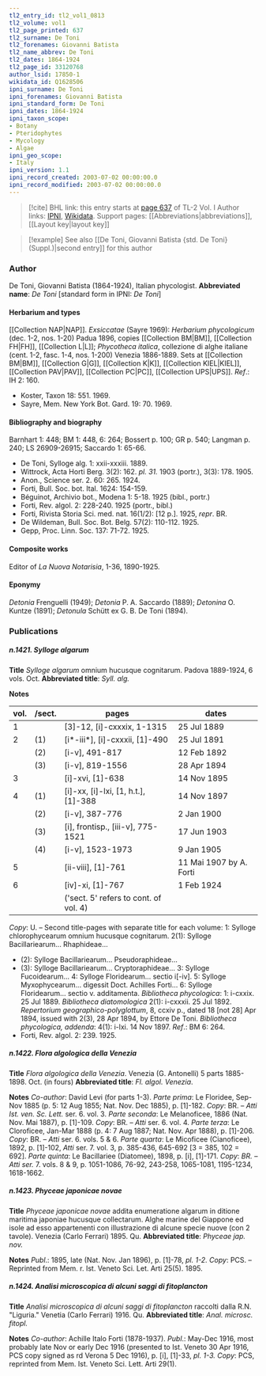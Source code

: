 ```yaml
---
tl2_entry_id: tl2_vol1_0813
tl2_volume: vol1
tl2_page_printed: 637
tl2_surname: De Toni
tl2_forenames: Giovanni Batista
tl2_name_abbrev: De Toni
tl2_dates: 1864-1924
tl2_page_id: 33120768
author_lsid: 17850-1
wikidata_id: Q1628506
ipni_surname: De Toni
ipni_forenames: Giovanni Batista
ipni_standard_form: De Toni
ipni_dates: 1864-1924
ipni_taxon_scope: 
- Botany
- Pteridophytes
- Mycology
- Algae
ipni_geo_scope: 
- Italy
ipni_version: 1.1
ipni_record_created: 2003-07-02 00:00:00.0
ipni_record_modified: 2003-07-02 00:00:00.0
---
```


> [!cite] BHL link: this entry starts at [page 637](https://www.biodiversitylibrary.org/page/33120768) of TL-2 Vol. I
> Author links: [IPNI](https://www.ipni.org/a/17850-1), [Wikidata](https://www.wikidata.org/wiki/Q1628506). Support pages: [[Abbreviations|abbreviations]], [[Layout key|layout key]]

> [!example] See also [[De Toni, Giovanni Batista {std. De Toni} (Suppl.)|second entry]] for this author

### Author

De Toni, Giovanni Batista (1864-1924), Italian phycologist. 
**Abbreviated name**: *De Toni* \[standard form in IPNI: *De Toni*\]

#### Herbarium and types

[[Collection NAP|NAP]].
*Exsiccatae* (Sayre 1969): *Herbarium phycologicum* (dec. 1-2, nos. 1-20) Padua 1896, copies [[Collection BM|BM]], [[Collection FH|FH]], [[Collection L|L]]; *Phycotheca italica*, collezione di alghe italiane (cent. 1-2, fasc. 1-4, nos. 1-200) Venezia 1886-1889. Sets at [[Collection BM|BM]], [[Collection G|G]], [[Collection K|K]], [[Collection KIEL|KIEL]], [[Collection PAV|PAV]], [[Collection PC|PC]], [[Collection UPS|UPS]].
*Ref*.: IH 2: 160.
- Koster, Taxon 18: 551. 1969.
- Sayre, Mem. New York Bot. Gard. 19: 70. 1969.

#### Bibliography and biography

Barnhart 1: 448; BM 1: 448, 6: 264; Bossert p. 100; GR p. 540; Langman p. 240; LS 26909-26915; Saccardo 1: 65-66.
- De Toni, Sylloge alg. 1: xxii-xxxiii. 1889.
- Wittrock, Acta Horti Berg. 3(2): 162. *pl. 31.* 1903 (portr.), 3(3): 178. 1905.
- Anon., Science ser. 2. 60: 265. 1924.
- Forti, Bull. Soc. bot. Ital. 1624: 154-159.
- Béguinot, Archivio bot., Modena 1: 5-18. 1925 (bibl., portr.)
- Forti, Rev. algol. 2: 228-240. 1925 (portr., bibl.)
- Forti, Rivista Storia Sci. med. nat. 16(1/2): \[12 p.\]. 1925, *repr*. BR.
- De Wildeman, Bull. Soc. Bot. Belg. 57(2): 110-112. 1925.
- Gepp, Proc. Linn. Soc. 137: 71-72. 1925.

#### Composite works

Editor of *La Nuova Notarisia*, 1-36, 1890-1925.

#### Eponymy

*Detonia* Frenguelli (1949); *Detonia* P. A. Saccardo (1889); *Detonina* O. Kuntze (1891); *Detonula* Schütt ex G. B. De Toni (1894).

### Publications

##### n.1421. Sylloge algarum

**Title**
*Sylloge algarum* omnium hucusque cognitarum. Padova 1889-1924, 6 vols. Oct.
**Abbreviated title**: *Syll. alg.*

**Notes**

|vol.|/sect.	|pages	|dates|
|---	|---	|---	|---	|
|1|	|\[3\]-12, \[i\]-cxxxix, 1-1315	|25 Jul 1889|
|2|(1)	|\[i\*-iii\*\], \[i\]-cxxxii, \[1\]-490	|25 Jul 1891|
| |(2)	|\[i-v\], 491-817	|12 Feb 1892|
| |(3)	|\[i-v\], 819-1556	|28 Apr 1894|
|3|	|\[i\]-xvi, \[1\]-638	|14 Nov 1895|
|4|(1)	|\[i\]-xx, \[i\]-lxi, \[1, h.t.\], \[1\]-388	|14 Nov 1897|
| |(2)	|\[i-v\], 387-776	|2 Jan 1900|
| |(3)	|\[i\], frontisp., \[iii-v\], 775-1521	|17 Jun 1903|
| |(4)	|\[i-v\], 1523-1973	|9 Jan 1905|
|5|	|\[ii-viii\], \[1\]-761	|11 Mai 1907 by A. Forti|
|6|	|\[iv\]-xi, \[1\]-767	|1 Feb 1924|
| |	|('sect. 5' refers to cont. of vol. 4)|

*Copy*: U. – Second title-pages with separate title for each volume:
1: Sylloge chlorophycearum omnium hucusque cognitarum.
2(1): Sylloge Bacillariearum... Rhaphideae...
- (2): Sylloge Bacillariearum... Pseudoraphideae...
- (3): Sylloge Bacillariearum... Cryptoraphideae...
3: Sylloge Fucoidearum...
4: Sylloge Floridearum... sectio i\[-iv\].
5: Sylloge Myxophycearum... digessit Doct. Achilles Forti...
6: Sylloge Floridearum... sectio v. additamenta.
*Bibliotheca phycologica*: 1: i-cxxix. 25 Jul 1889.
*Bibliotheca diatomologica* 2(1): i-cxxxii. 25 Jul 1892.
*Repertorium geographico-polyglottum*, 8, ccxiv p., dated 18 \[not 28\] Apr 1894, issued with 2(3), 28 Apr 1894, by Ettore De Toni.
*Bibliotheca phycologica, addenda*: 4(1): i-lxi. 14 Nov 1897.
*Ref*.: BM 6: 264.
- Forti, Rev. algol. 2: 239. 1925.

##### n.1422. Flora algologica della Venezia

**Title**
*Flora algologica della Venezia*. Venezia (G. Antonelli) 5 parts 1885-1898. Oct. (in fours)
**Abbreviated title**: *Fl. algol. Venezia*.

**Notes**
*Co-author*: David Levi (for parts 1-3).
*Parte prima*: Le Floridee, Sep-Nov 1885 (p. 5: 12 Aug 1855; Nat. Nov. Dec 1885), p. \[1\]-182. *Copy*: BR. – *Atti Ist. ven. Sc. Lett.* ser. 6. vol. 3.
*Parte seconda*: Le Melanoficee, 1886 (Nat. Nov. Mai 1887), p. \[1\]-109. *Copy*: BR. – *Atti* ser. 6. vol. 4.
*Parte terza*: Le Cloroficee, Jan-Mar 1888 (p. 4: 7 Aug 1887; Nat. Nov. Apr 1888), p. \[1\]-206. *Copy*: BR. – *Atti* ser. 6. vols. 5 & 6.
*Parte quarta*: Le Micoficee (Cianoficee), 1892, p. \[1\]-102, *Atti* ser. 7. vol. 3, p. 385-436, 645-692 \[3 = 385, 102 = 692\].
*Parte quinta*: Le Bacillariee (Diatomee), 1898, p. \[i\], \[1\]-171. *Copy*: *BR. – Atti ser.* 7. vols. 8 & 9, p. 1051-1086, 76-92, 243-258, 1065-1081, 1195-1234, 1618-1662.

##### n.1423. Phyceae japonicae novae

**Title**
*Phyceae japonicae novae* addita enumeratione algarum in ditione maritima japoniae hucusque collectarum. Alghe marine del Giappone ed isole ad esso appartenenti con illustrazione di alcune specie nuove (con 2 tavole). Venezia (Carlo Ferrari) 1895. Qu.
**Abbreviated title**: *Phyceae jap. nov.*

**Notes**
*Publ*.: 1895, late (Nat. Nov. Jan 1896), p. \[1\]-78, *pl. 1-2. Copy*: PCS. – Reprinted from Mem. r. Ist. Veneto Sci. Let. Arti 25(5). 1895.

##### n.1424. Analisi microscopica di alcuni saggi di fitoplancton

**Title**
*Analisi microscopica di alcuni saggi di fitoplancton* raccolti dalla R.N. "Liguria." Venetia (Carlo Ferrari) 1916. Qu.
**Abbreviated title**: *Anal. microsc. fitopl.*

**Notes**
*Co-author*: Achille Italo Forti (1878-1937).
*Publ*.: May-Dec 1916, most probably late Nov or early Dec 1916 (presented to Ist. Veneto 30 Apr 1916, PCS copy signed as rd Verona 5 Dec 1916), p. \[i\], \[1\]-33, *pl. 1-3. Copy*: PCS, reprinted from Mem. Ist. Veneto Sci. Lett. Arti 29(1).

